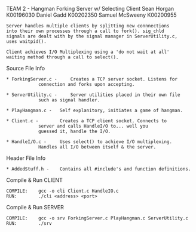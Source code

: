 TEAM 2 - Hangman Forking Server w/ Selecting Client
	Sean Horgan		K00196030
	Daniel Gadd 		K00202350
	Samuel McSweeny 	K00200955

	Server handles multiple clients by splitting new connnections
	into their own processes through a call to fork(). sig_chld
	signals are dealt with by the signal manager in ServerUtility.c,
	uses waitpid().

	Client achieves I/O Multiplexing using a 'do not wait at all'
	waiting method through a call to select().

Source File Info

	* ForkingServer.c - 	Creates a TCP server socket. Listens for 
				connection and forks upon accepting.

	* ServerUtility.c - 	Server utilities placed in their own file
				such as signal handler.

	* PlayHangman.c -	Self explanitory, initiates a game of hangman.

	* Client.c - 		Creates a TCP client socket. Connects to
				server and calls HandleI/O to... well you
				guessed it, handle the I/O.

	* HandleI/O.c - 	Uses select() to achieve I/O multiplexing.
				Handles all I/O between itself & the server.

Header File Info
	
	* AddedStuff.h - 	Contains all #include's and function definitions.

Compile & Run CLIENT

	COMPILE:	gcc -o cli Client.c HandleIO.c
	RUN:		./cli <address> <port>


Compile & Run SERVER


	COMPILE: 	gcc -o srv ForkingServer.c PlayHangman.c ServerUtility.c
	RUN:		./srv

